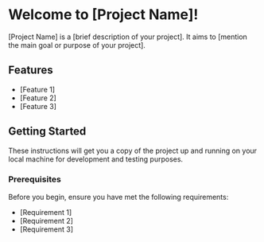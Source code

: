 # Welcome to [Project Name]!

[Project Name] is a [brief description of your project]. It aims to [mention the main goal or purpose of your project].

## Features

- [Feature 1]
- [Feature 2]
- [Feature 3]

## Getting Started

These instructions will get you a copy of the project up and running on your local machine for development and testing purposes.

### Prerequisites

Before you begin, ensure you have met the following requirements:

- [Requirement 1]
- [Requirement 2]
- [Requirement 3]
